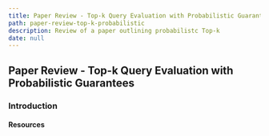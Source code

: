 ```yaml
---
title: Paper Review - Top-k Query Evaluation with Probabilistic Guarantees
path: paper-review-top-k-probabilistic
description: Review of a paper outlining probabilistc Top-k
date: null
---
```


## Paper Review - Top-k Query Evaluation with Probabilistic Guarantees

### Introduction



#### Resources
